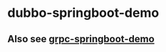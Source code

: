 # dubbo-springboot-demo



## Also see [grpc-springboot-demo](https://github.com/vikki-xiaohua/RPC-series-grpc-springboot-demo) 
